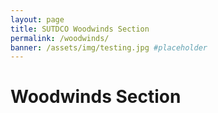 ```yaml
---
layout: page
title: SUTDCO Woodwinds Section
permalink: /woodwinds/
banner: /assets/img/testing.jpg #placeholder
---
```


<!-- placeholder title -->

# Woodwinds Section
